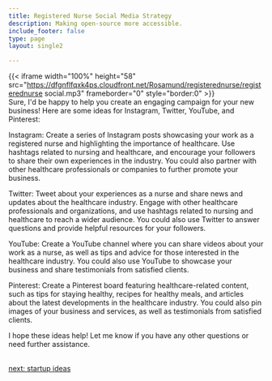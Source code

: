 ```yaml
---
title: Registered Nurse Social Media Strategy
description: Making open-source more accessible.
include_footer: false
type: page
layout: single2

---
```


{{< iframe width="100%" height="58" src="https://dfgnflfqxk4ps.cloudfront.net/Rosamund/registerednurse/registerednurse social.mp3" frameborder="0" style="border:0" >}}<br>
Sure, I'd be happy to help you create an engaging campaign for your new business! Here are some ideas for Instagram, Twitter, YouTube, and Pinterest:

Instagram: Create a series of Instagram posts showcasing your work as a registered nurse and highlighting the importance of healthcare. Use hashtags related to nursing and healthcare, and encourage your followers to share their own experiences in the industry. You could also partner with other healthcare professionals or companies to further promote your business.

Twitter: Tweet about your experiences as a nurse and share news and updates about the healthcare industry. Engage with other healthcare professionals and organizations, and use hashtags related to nursing and healthcare to reach a wider audience. You could also use Twitter to answer questions and provide helpful resources for your followers.

YouTube: Create a YouTube channel where you can share videos about your work as a nurse, as well as tips and advice for those interested in the healthcare industry. You could also use YouTube to showcase your business and share testimonials from satisfied clients.

Pinterest: Create a Pinterest board featuring healthcare-related content, such as tips for staying healthy, recipes for healthy meals, and articles about the latest developments in the healthcare industry. You could also pin images of your business and services, as well as testimonials from satisfied clients.

I hope these ideas help! Let me know if you have any other questions or need further assistance.

<br>
<a href="https://insights.workdojos.com/registerednurse/startup">next: startup ideas</a>
</p>